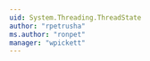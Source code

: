 ```yaml
---
uid: System.Threading.ThreadState
author: "rpetrusha"
ms.author: "ronpet"
manager: "wpickett"
---
```


